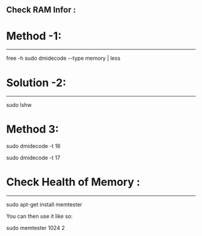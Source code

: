 Check RAM Infor :
----------------------------------
# Method -1:
---------------------
free -h
sudo dmidecode --type memory | less

# Solution -2:
------------------- 
sudo lshw


# Method 3: 

sudo dmidecode -t 16

sudo dmidecode -t 17


# Check Health of Memory :
----------------------------------------

sudo apt-get install memtester


You can then use it like so:

sudo memtester 1024 2


